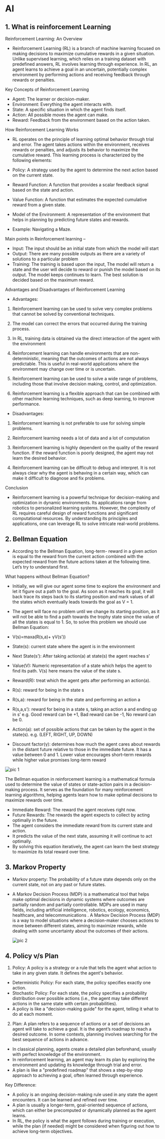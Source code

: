 # AI

## 1. What is reinforcement Learning

Reinforcement Learning: An Overview
- Reinforcement Learning (RL) is a branch of machine learning focused on making decisions to maximize cumulative rewards in a given situation. Unlike supervised learning, which relies on a training dataset with predefined answers, RL involves learning through experience. In RL, an agent learns to achieve a goal in an uncertain, potentially complex environment by performing actions and receiving feedback through rewards or penalties.

Key Concepts of Reinforcement Learning
- Agent: The learner or decision-maker.
- Environment: Everything the agent interacts with.
- State: A specific situation in which the agent finds itself.
- Action: All possible moves the agent can make.
- Reward: Feedback from the environment based on the action taken.
  
How Reinforcement Learning Works
- RL operates on the principle of learning optimal behavior through trial and error. The agent takes actions within the environment, receives rewards or penalties, and adjusts its behavior to maximize the cumulative reward. This learning process is characterized by the following elements:

- Policy: A strategy used by the agent to determine the next action based on the current state.
- Reward Function: A function that provides a scalar feedback signal based on the state and action.
- Value Function: A function that estimates the expected cumulative reward from a given state.
- Model of the Environment: A representation of the environment that helps in planning by predicting future states and rewards.
- Example: Navigating a Maze. 


Main points in Reinforcement learning – 
- Input: The input should be an initial state from which the model will start
- Output: There are many possible outputs as there are a variety of solutions to a particular problem
- Training: The training is based upon the input, The model will return a state and the user will decide to reward or punish the model based on its output.
The model keeps continues to learn.
The best solution is decided based on the maximum reward.


Advantages and Disadvantages of Reinforcement Learning
- Advantages:
1. Reinforcement learning can be used to solve very complex problems that cannot be solved by conventional techniques.

2. The model can correct the errors that occurred during the training process. 

3. In RL, training data is obtained via the direct interaction of the agent with the environment

4. Reinforcement learning can handle environments that are non-deterministic, meaning that the outcomes of actions are not always predictable. This is useful in real-world applications where the environment may change over time or is uncertain.

5. Reinforcement learning can be used to solve a wide range of problems, including those that involve decision making, control, and optimization.

6. Reinforcement learning is a flexible approach that can be combined with other machine learning techniques, such as deep learning, to improve performance.

- Disadvantages:
1. Reinforcement learning is not preferable to use for solving simple problems.

2. Reinforcement learning needs a lot of data and a lot of computation

3. Reinforcement learning is highly dependent on the quality of the reward function. If the reward function is poorly designed, the agent may not learn the desired behavior.

4. Reinforcement learning can be difficult to debug and interpret. It is not always clear why the agent is behaving in a certain way, which can make it difficult to diagnose and fix problems.

Conclusion
- Reinforcement learning is a powerful technique for decision-making and optimization in dynamic environments. Its applications range from robotics to personalized learning systems. However, the complexity of RL requires careful design of reward functions and significant computational resources. By understanding its principles and applications, one can leverage RL to solve intricate real-world problems.




## 2. Bellman Equation 
- According to the Bellman Equation, long-term- reward in a given action is equal to the reward from the current action combined with the expected reward from the future actions taken at the following time. Let’s try to understand first.

What happens without Bellman Equation?

- Initially, we will give our agent some time to explore the environment and let it figure out a path to the goal. As soon as it reaches its goal, it will back trace its steps back to its starting position and mark values of all the states which eventually leads towards the goal as V = 1.

- The agent will face no problem until we change its starting position, as it will not be able to find a path towards the trophy state since the value of all the states is equal to 1. So, to solve this problem we should use Bellman Equation:

- V(s)=maxa(R(s,a)+ γV(s’))

- State(s): current state where the agent is in the environment
- Next State(s’): After taking action(a) at state(s) the agent reaches s’
- Value(V): Numeric representation of a state which helps the agent to find its path. V(s) here means the value of the state s.
- Reward(R): treat which the agent gets after performing an action(a).

- R(s): reward for being in the state s
- R(s,a): reward for being in the state and performing an action a
- R(s,a,s’): reward for being in a state s, taking an action a and ending up in s’
e.g. Good reward can be +1, Bad reward can be -1, No reward can be 0.

- Action(a): set of possible actions that can be taken by the agent in the state(s). e.g. (LEFT, RIGHT, UP, DOWN)

- Discount factor(γ): determines how much the agent cares about rewards in the distant future relative to those in the immediate future. It has a value between 0 and 1. Lower value encourages short–term rewards while higher value promises long-term reward

![pic 1](https://github.com/user-attachments/assets/e35d7cac-90e5-42f0-8470-33f46104bf57)



The Bellman equation in reinforcement learning is a mathematical formula used to determine the value of states or state-action pairs in a decision-making process. It serves as the foundation for many reinforcement learning algorithms, helping agents learn how to make optimal decisions to maximize rewards over time.
- Immediate Reward: The reward the agent receives right now.
- Future Rewards: The rewards the agent expects to collect by acting optimally in the future.
- The agent considers the immediate reward from its current state and action.
- It predicts the value of the next state, assuming it will continue to act optimally.
- By solving this equation iteratively, the agent can learn the best strategy to maximize its total reward over time.


## 3. Markov Property
- Markov property: The probability of a future state depends only on the current state, not on any past or future states.
- A Markov Decision Process (MDP) is a mathematical tool that helps make optimal decisions in dynamic systems where outcomes are partially random and partially controllable. MDPs are used in many fields, including artificial intelligence, robotics, ecology, economics, healthcare, and telecommunications . A Markov Decision Process (MDP) is a way to model situations where a decision-maker chooses actions to move between different states, aiming to maximize rewards, while dealing with some uncertainty about the outcomes of their actions.

  ![pic 2](https://github.com/user-attachments/assets/bfaa60f2-be7a-4a5a-bdf8-cc790e62ca7e)


## 4. Policy v/s Plan 
1. Policy:
A policy is a strategy or a rule that tells the agent what action to take in any given state. It defines the agent's behavior.

- Deterministic Policy: For each state, the policy specifies exactly one action.
- Stochastic Policy: For each state, the policy specifies a probability distribution over possible actions (i.e., the agent may take different actions in the same state with certain probabilities).
- A policy is like a "decision-making guide" for the agent, telling it what to do at each moment.
  
2. Plan:
A plan refers to a sequence of actions or a set of decisions an agent will take to achieve a goal. It is the agent’s roadmap to reach a desired outcome. In some contexts, planning involves searching for the best sequence of actions in advance.

- In classical planning, agents create a detailed plan beforehand, usually with perfect knowledge of the environment.
- In reinforcement learning, an agent may learn its plan by exploring the environment and updating its knowledge through trial and error.
- A plan is like a "predefined roadmap" that shows a step-by-step approach to achieving a goal, often learned through experience.
  
Key Difference:
- A policy is an ongoing decision-making rule used in any state the agent encounters. It can be learned and refined over time.
- A plan is usually a longer-term, goal-oriented sequence of actions, which can either be precomputed or dynamically planned as the agent learns.
- In RL, the policy is what the agent follows during training or execution, while the plan (if needed) might be considered when figuring out how to achieve long-term objectives.
